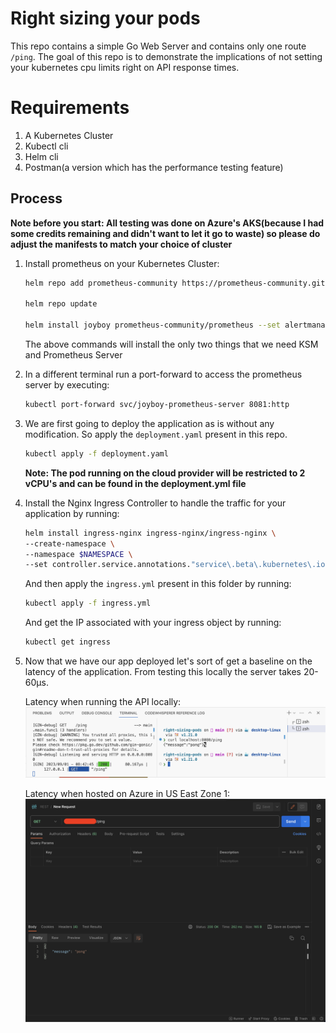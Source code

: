 # Right sizing your pods

This repo contains a simple Go Web Server and contains only one route `/ping`. The goal of this repo is to demonstrate the implications of not setting your kubernetes cpu limits right on API response times.

# Requirements
1. A Kubernetes Cluster
3. Kubectl cli
4. Helm cli
5. Postman(a version which has the performance testing feature)

## Process
**Note before you start: All testing was done on Azure's AKS(because I had some credits remaining and didn't want to let it go to waste) so please do adjust the manifests to match your choice of cluster**

1. Install prometheus on your Kubernetes Cluster:
    ```bash
    helm repo add prometheus-community https://prometheus-community.github.io/helm-charts

    helm repo update

    helm install joyboy prometheus-community/prometheus --set alertmanager.enabled=false --set prometheus-node-exporter.enabled=false --set prometheus-pushgateway.enabled=false
    ```
    The above commands will install the only two things that we need KSM and Prometheus Server

2. In a different terminal run a port-forward to access the prometheus server by executing:
    ```bash
    kubectl port-forward svc/joyboy-prometheus-server 8081:http
    ```
3. We are first going to deploy the application as is without any modification. So apply the `deployment.yaml` present in this repo.
    ```bash
    kubectl apply -f deployment.yaml
    ```

    **Note: The pod running on the cloud provider will be restricted to 2 vCPU's and can be found in the deployment.yml file**

4. Install the Nginx Ingress Controller to handle the traffic for your application by running:
    ```bash
    helm install ingress-nginx ingress-nginx/ingress-nginx \
    --create-namespace \
    --namespace $NAMESPACE \
    --set controller.service.annotations."service\.beta\.kubernetes\.io/azure-load-balancer-health-probe-request-path"=/healthz
    ```

    And then apply the `ingress.yml` present in this folder by running:
    ```bash
    kubectl apply -f ingress.yml
    ```
    And get the IP associated with your ingress object by running:
    ```bash
    kubectl get ingress
    ```

5. Now that we have our app deployed let's sort of get a baseline on the latency of the application. From testing this locally the server takes 20-60µs.

    Latency when running the API locally:
    ![Local Testing Baseline Latency](./images/base_local_latency.png)

    Latency when hosted on Azure in US East Zone 1:
    ![Azure Baseline Latency](./images/base_azure_latency.png)

